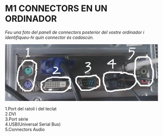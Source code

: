 # M1 CONNECTORS EN UN ORDINADOR


*Feu una foto del panell de connectors posterior del vostre ordinador i identifiqueu-hi quin connector és cadascún.*


![Sin titulo](FF.jpg)


 1.Port del ratolí i del teclat  
 2.DVI   
 3.Port sèrie  
 4.USB(Universal Serial Bus)  
 5.Connectors Audio



